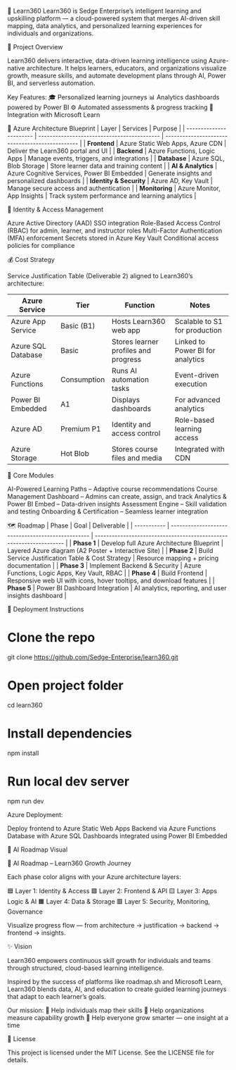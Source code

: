 🧠 Learn360
Learn360 is Sedge Enterprise’s intelligent learning and upskilling platform — a cloud-powered system that merges AI-driven skill mapping, data analytics, and personalized learning experiences for individuals and organizations.

🧭 Project Overview

Learn360 delivers interactive, data-driven learning intelligence using Azure-native architecture.
It helps learners, educators, and organizations visualize growth, measure skills, and automate development plans through AI, Power BI, and serverless automation.

Key Features:
🎓 Personalized learning journeys
📊 Analytics dashboards powered by Power BI
⚙️ Automated assessments & progress tracking
🔗 Integration with Microsoft Learn

🧱 Azure Architecture Blueprint
| Layer                   | Services                                    | Purpose                                         |
| ----------------------- | ------------------------------------------- | ----------------------------------------------- |
| **Frontend**            | Azure Static Web Apps, Azure CDN            | Deliver the Learn360 portal and UI              |
| **Backend**             | Azure Functions, Logic Apps                 | Manage events, triggers, and integrations       |
| **Database**            | Azure SQL, Blob Storage                     | Store learner data and training content         |
| **AI & Analytics**      | Azure Cognitive Services, Power BI Embedded | Generate insights and personalized dashboards   |
| **Identity & Security** | Azure AD, Key Vault                         | Manage secure access and authentication         |
| **Monitoring**          | Azure Monitor, App Insights                 | Track system performance and learning analytics |

🔐 Identity & Access Management

Azure Active Directory (AAD) SSO integration
Role-Based Access Control (RBAC) for admin, learner, and instructor roles
Multi-Factor Authentication (MFA) enforcement
Secrets stored in Azure Key Vault
Conditional access policies for compliance

💰 Cost Strategy

Service Justification Table (Deliverable 2) aligned to Learn360’s architecture:

| Azure Service      | Tier        | Function                             | Notes                            |
| ------------------ | ----------- | ------------------------------------ | -------------------------------- |
| Azure App Service  | Basic (B1)  | Hosts Learn360 web app               | Scalable to S1 for production    |
| Azure SQL Database | Basic       | Stores learner profiles and progress | Linked to Power BI for analytics |
| Azure Functions    | Consumption | Runs AI automation tasks             | Event-driven execution           |
| Power BI Embedded  | A1          | Displays dashboards                  | For advanced analytics           |
| Azure AD           | Premium P1  | Identity and access control          | Role-based learning access       |
| Azure Storage      | Hot Blob    | Stores course files and media        | Integrated with CDN              |

🧩 Core Modules

AI-Powered Learning Paths – Adaptive course recommendations
Course Management Dashboard – Admins can create, assign, and track
Analytics & Power BI Embed – Data-driven insights
Assessment Engine – Skill validation and testing
Onboarding & Certification – Seamless learner integration

🗺 Roadmap
| Phase       | Goal                                              | Deliverable                                                         |
| ----------- | ------------------------------------------------- | ------------------------------------------------------------------- |
| **Phase 1** | Develop full Azure Architecture Blueprint         | Layered Azure diagram (A2 Poster + Interactive Site)                |
| **Phase 2** | Build Service Justification Table & Cost Strategy | Resource mapping + pricing documentation                            |
| **Phase 3** | Implement Backend & Security                      | Azure Functions, Logic Apps, Key Vault, RBAC                        |
| **Phase 4** | Build Frontend                                    | Responsive web UI with icons, hover tooltips, and download features |
| **Phase 5** | Power BI Dashboard Integration                    | AI analytics, reporting, and user insights dashboard                |

🚀 Deployment Instructions
# Clone the repo
git clone https://github.com/Sedge-Enterprise/learn360.git

# Open project folder
cd learn360

# Install dependencies
npm install

# Run local dev server
npm run dev

Azure Deployment:

Deploy frontend to Azure Static Web Apps
Backend via Azure Functions
Database with Azure SQL
Dashboards integrated using Power BI Embedded

🧭 AI Roadmap Visual

🧩 AI Roadmap – Learn360 Growth Journey

Each phase color aligns with your Azure architecture layers:

🟦 Layer 1: Identity & Access
🟩 Layer 2: Frontend & API
🟨 Layer 3: Apps Logic & AI
🟧 Layer 4: Data & Storage
🟥 Layer 5: Security, Monitoring, Governance

Visualize progress flow — from architecture → justification → backend → frontend → insights.

✨ Vision

Learn360 empowers continuous skill growth for individuals and teams through structured, cloud-based learning intelligence.

Inspired by the success of platforms like roadmap.sh and Microsoft Learn, Learn360 blends data, AI, and education to create guided learning journeys that adapt to each learner’s goals.

Our mission:
🔹 Help individuals map their skills
🔹 Help organizations measure capability growth
🔹 Help everyone grow smarter — one insight at a time

📄 License

This project is licensed under the MIT License.
See the LICENSE
 file for details.
